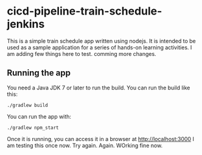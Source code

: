 # cicd-pipeline-train-schedule-jenkins

This is a simple train schedule app written using nodejs. It is intended to be used as a sample application for a series of hands-on learning activities. I am adding few things here to test. comming more changes.

## Running the app

You need a Java JDK 7 or later to run the build. You can run the build like this:

    ./gradlew build

You can run the app with:

    ./gradlew npm_start

Once it is running, you can access it in a browser at [http://localhost:3000](http://localhost:3000)
I am testing this once now.
Try again.
Again.
WOrking fine now.
